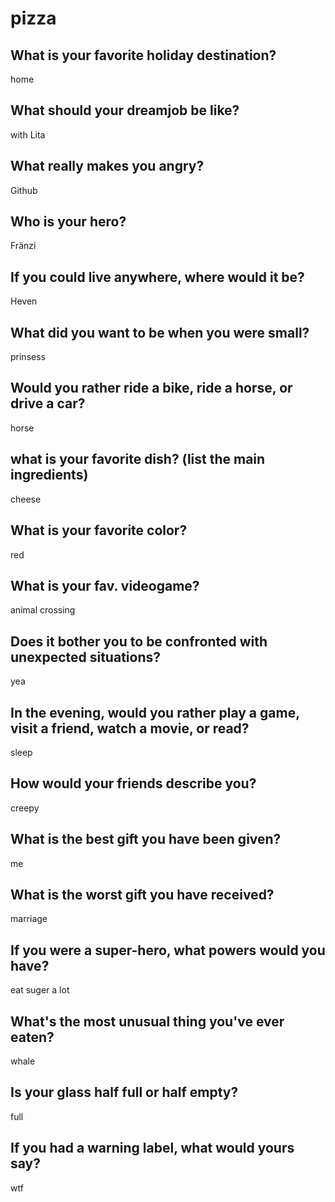 # pizza

## What is your favorite holiday destination?
home

## What should your dreamjob be like?
with Lita

## What really makes you angry?
Github

## Who is your hero?
Fränzi

## If you could live anywhere, where would it be?
Heven

## What did you want to be when you were small?
prinsess

## Would you rather ride a bike, ride a horse, or drive a car?
horse

## what is your favorite dish? (list the main ingredients)
cheese

## What is your favorite color?
red

## What is your fav. videogame?
animal crossing

## Does it bother you to be confronted with unexpected situations?
yea

## In the evening, would you rather play a game, visit a friend, watch a movie, or read?
sleep

## How would your friends describe you?
creepy

## What is the best gift you have been given?
me

## What is the worst gift you have received?
marriage

## If you were a super-hero, what powers would you have?
eat suger a lot

## What's the most unusual thing you've ever eaten?
whale

## Is your glass half full or half empty?
full

## If you had a warning label, what would yours say?
wtf